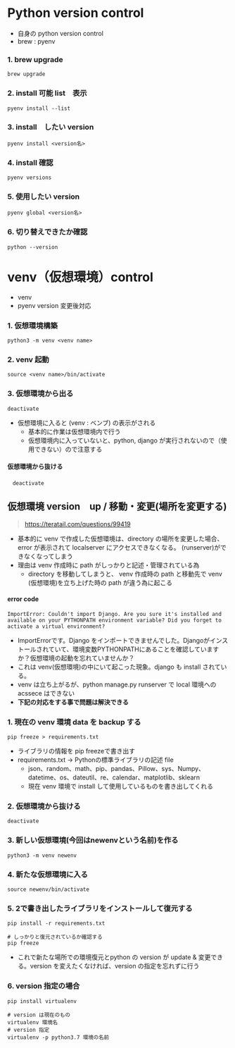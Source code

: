 # Python version control
- 自身の python version control
- brew : pyenv
### 1. brew upgrade
    brew upgrade
### 2. install 可能 list　表示
    pyenv install --list
### 3. install　したい version
    pyenv install <version名>
### 4. install 確認
    pyenv versions
### 5. 使用したい version
    pyenv global <version名>
### 6. 切り替えできたか確認
    python --version
# venv（仮想環境）control
- venv
- pyenv version 変更後対応
### 1. 仮想環境構築
    python3 -m venv <venv name>
### 2.  venv 起動
    source <venv name>/bin/activate
### 3. 仮想環境から出る
    deactivate
- 仮想環境に入ると (venv : ベンブ) の表示がされる
  - 基本的に作業は仮想環境内で行う
  - 仮想環境内に入っていないと、python, django が実行されないので（使用できない）ので注意する
#### 仮想環境から抜ける
    　deactivate
## 仮想環境 version　up / 移動・変更(場所を変更する)
> https://teratail.com/questions/99419
- 基本的に venv で作成した仮想環境は、directory の場所を変更した場合、error が表示されて localserver にアクセスできなくなる。 (runserver)ができなくなってしまう
- 理由は venv 作成時に path がしっかりと記述・管理されている為
  - directory を移動してしまうと、 venv 作成時の path と移動先で venv (仮想環境)を立ち上げた時の path が違う為に起こる
#### error code
    ImportError: Couldn't import Django. Are you sure it's installed and available on your PYTHONPATH environment variable? Did you forget to activate a virtual environment?
-  ImportErrorです。Django をインポートできませんでした。Djangoがインストールされていて、環境変数PYTHONPATHにあることを確認していますか？仮想環境の起動を忘れていませんか？
- これは venv(仮想環境)の中にいて起こった現象。django も install されている。
- venv は立ち上がるが、python manage.py runserver で local 環境への acssece はできない
- **下記の対応をする事で問題は解決できる**
### 1. 現在の venv 環境 data を backup する
    pip freeze > requirements.txt
- ライブラリの情報を pip freezeで書き出す
- requirements.txt -> Pythonの標準ライブラリの記述 file
  - json、random、math、pip、pandas、Pillow、sys、Numpy、datetime、os、dateutil、re、calendar、matplotlib、sklearn
  - 現在 venv 環境で install して使用しているものを書き出してくれる
### 2. 仮想環境から抜ける
    deactivate
### 3. 新しい仮想環境(今回はnewenvという名前)を作る
    python3 -m venv newenv
### 4. 新たな仮想環境に入る
    source newenv/bin/activate
### 5. 2で書き出したライブラリをインストールして復元する
    pip install -r requirements.txt

    # しっかりと復元されているか確認する
    pip freeze
- これで新たな場所での環境復元とpython の version が update & 変更できる。version を変えたくなければ、version の指定を忘れずに行う
### 6. version 指定の場合
    pip install virtualenv

    # version は現在のもの
    virtualenv 環境名
    # version 指定
    virtualenv -p python3.7 環境の名前

